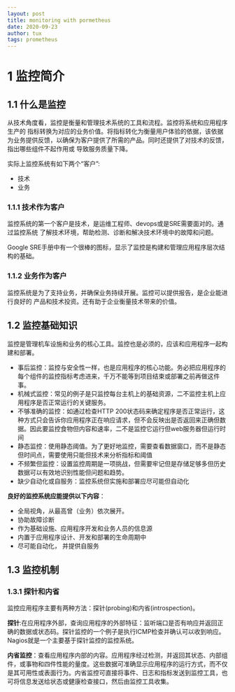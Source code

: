 ```yaml
---
layout: post
title: monitoring with pormetheus
date: 2020-09-23
author: tux
tags: prometheus
---
```

# 1 监控简介

## 1.1 什么是监控

从技术角度看，监控是衡量和管理技术系统的工具和流程。监控将系统和应用程序生产的
指标转换为对应的业务价值。将指标转化为衡量用户体验的依据，该依据为业务提供反馈，以确保为客户提供了所需的产品。同时还提供了对技术的反馈，指出哪些组件不起作用或
导致服务质量下降。

实际上监控系统有如下两个“客户”:

- 技术
- 业务

### 1.1.1 技术作为客户

监控系统的第一个客户是技术，是运维工程师、devops或是SRE需要面对的。通过监控系统
了解技术环境，帮助检测、诊断和解决技术环境中的故障和问题。

Google SRE手册中有一个很棒的图标，显示了监控是构建和管理应用程序层次结构的基础。

### 1.1.2 业务作为客户

监控系统是为了支持业务，并确保业务持续开展。监控可以提供报告，是企业能进行良好的
产品和技术投资。还有助于企业衡量技术带来的价值。

## 1.2 监控基础知识

监控是管理机车设施和业务的核心工具。监控也是必须的，应该和应用程序一起构建和部署。

- 事后监控：监控与安全性一样，也是应用程序的核心功能。务必把应用程序的每个组件的监控指标考虑进来，千万不能等到项目结束或部署之前再做这件事。
- 机械式监控：常见的例子是只监控每台主机上的基础资源，二不监控主机上应用程序是否正常运行的关键服务。
- 不够准确的监控：如通过检查HTTP 200状态码来确定程序是否正常运行，这种方式只会告诉你应用程序正在响应请求，但不会反映出是否返回来正确但数据。因此要监控食物但内容和速率，二不是监控它运行但web服务器但运行时间
- 静态监控：使用静态阈值。为了更好地监控，需要查看数据窗口，而不是静态但时间点，需要使用只能但技术来分析指标和阈值
- 不频繁但监控：设置监控周期是一项挑战，但需要牢记但是存储足够多但历史数据可以有效地识别性能但问题和趋势。
- 缺少自动化或自服务：监控系统但实施和部署应尽可能但自动化

**良好的监控系统应能提供以下内容**：

- 全局视角，从最高曾（业务）依次展开。
- 协助故障诊断
- 作为基础设施、应用程序开发和业务人员的信息源
- 内置于应用程序设计、开发和部署的生命周期中
- 尽可能自动化， 并提供自服务

## 1.3 监控机制

### 1.3.1 探针和内省

监控应用程序主要有两种方法：探针(probing)和内省(introspection)。

**探针**:在应用程序外部，查询应用程序的外部特征：监听端口是否有响应并返回正确的数据或状态码。探针监控的一个例子是执行ICMP检查并确认可以收到响应。Nagios就是一个主要基于探针监控的监控系统。

**内省监控**：查看应用程序内部的内容。应用程序经过检测，并返回其状态、内部组件，或事物和四件性能的量度。这些数据可准确显示应用程序的运行方式，而不仅是其可用性或表面行为。内省监控可直接将事件、日志和指标发送到监控工具，也可将信息发送给状态或健康检查接口，然后由监控工具收集。


